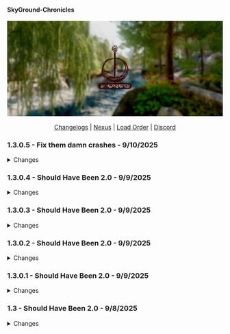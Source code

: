 #### SkyGround-Chronicles

![](https://github.com/ItzIvy05/SkyGround-Chronicles/blob/main/Resources/5.png)

<p align="center">
  <a href="https://github.com/ItzIvy05/SkyGround-Chronicles/blob/main/CHANGELOG.md">Changelogs</a> |
  <a href="https://www.nexusmods.com/skyrimspecialedition/mods/147012">Nexus</a> |
  <a href="https://loadorderlibrary.com/lists/skyground-chronicles-2">Load Order</a> |
  <a href="https://discord.gg/FB62v6whbh">Discord</a>
</p>

### 1.3.0.5 - Fix them damn crashes - 9/10/2025
<Details>
   <summary>Changes</summary>

#### New Additions
~~~
Added Skyrim Souls RE - Updated - (Fixed)
Goam's Elven Ears (With Custom ESP to Fix all Errors)
~~~

#### Updated
~~~
Grand Solitude Patch Collection
Dragonborn Reskin - TrueHUD
Vanaheimr - Farmhouses
~~~

#### Changes
~~~
Removed all Inlined Solitude Patches
~~~

#### Fixes
~~~
Fixed Camping Plus Plus and Photo mode conflict (Thanks Missile)
Redid Navmesh near whiterun inn
Fixed errors in children of north Ivar NR Patch
Fixed Navmesh in Granite Hill Addon
~~~

</Details>

### 1.3.0.4 - Should Have Been 2.0 - 9/9/2025
<Details>
   <summary>Changes</summary>

#### Fixes
~~~
Fixed a broken Navmesh in riverwood
Fixed first Subterfuge perk
Fixed Quaterstaff perk in 2 handed.
~~~

</Details>

### 1.3.0.3 - Should Have Been 2.0 - 9/9/2025
<Details>
   <summary>Changes</summary>

#### Fixes
~~~
Fixed a broken Nav Link near Windhelm bridge
Fixed NR Seam near Windhelm
Balanced/Fixed Gore Amulet
~~~

</Details>

### 1.3.0.2 - Should Have Been 2.0 - 9/9/2025
<Details>
   <summary>Changes</summary>

#### New Additions
~~~
Added a Male Breton Prese
~~~

#### Fixes
~~~
Fixed STB for 21x9 Users
Fixed Outputs being disabled for performance profile
~~~

</Details>

### 1.3.0.1 - Should Have Been 2.0 - 9/9/2025
<Details>
   <summary>Changes</summary>

#### Removed
~~~
Removed Underwater combat its conflicts with Actor Value Generator and cause crashes when NPC get pushed into water.
~~~

#### Updated
~~~
Updated Immersive Diseases - Survival Mode Improved Patch
~~~
</Details>

### 1.3 - Should Have Been 2.0 - 9/8/2025
<Details>
   <summary>Changes</summary>   
#### New Additions
~~~
VioLens - A killmove Mod
Headhunter - Bounties Redone (Makes a return)
Loading Menu Overhaul
Nightgate Inn Revived
MCO - First Person Patch
Vanaheimr Mountains - 4K (Main Profile only)
Savior's Hide Replacer 2
LOD Unloading Bug Fix (Adding it back with custom script tweaks)
Contextual Crosshair - Crosshair and Detection Meter Fix
Sonderbains Steady On Stepping Bodyslides
Magicka Surge - A Magicka Spell Mod
Ivy Stendarr Beacon Overhaul
Skyland High Hrothgar - Complex Parallax Textures
Love Is In The Air - Dynamic NPC Marriages
Riften Extension - Southwoods District
AshThorn - WeelBones' Irileth Overhaul
Female Hands Redone
Xelzaz - Custom Fully Voiced Argonian Telvanni Follower
Lulu's Xelzaz - Xelzaz Visual replacer
Requiem - Xelzaz
LoreBox - Item and Spell Tooltips
Requiem Armor Insight
Nilheim - Misc Quest Expansion
Smooth Cancel Attack
Better Reach Trees
Floating Subtitles
Beards by Hvergelmir
Beards by Hvergelmir for High Poly Head 
Beards of Power
Beards of Power - 3D Real beards
Better Reach Trees - Majestic Mountains Complex Material Patch
Skyrim Souls RE - Updated
LDD - Detail Makeup - HPH
Skyrim Cut Content Restoration
Granite Hill - Cut Content Restoration
RoastGorilla439's Patch Collection
RedBag's Falkreath - Granite Hill Addon
Tomato's Riften and Ratway
Drengin's Blue Palace Terrace - Renewed Patches
Blue Palace Terrace Patch Collection
Drengin's Blue Palace Terrace. Renewed version
Grand Solitude - The Walls of High King Erling
Grand Solitude Patch Collection
Grand Solitude - C.O.I.N. Bank Exchange
Drengin's Blue Palace Terrace. Renewed version
Valhalla Bridges (Meshes only)
Windhelm Walkway
Solstheim Fantasy Paper Map for FWMF
Keys Replacer
HSF Male Furniture Idles
DD - Jewelry Replacer by Vergi
Dynamic Activation Key - MCM
Skyfall's Fort Dawnguard Roofs
Biggie Traits - Racial Traits
AMON ENB REBORN for NAT 3 weathers and LUX
Dynamic Activation Key - MCM
Children of the North Wind
Ivarstead Bridge - A Tiny Northern Roads Edit
Relic Hunter- Guildmaster Start (Legacy and ASLAL addon)
Legacy of the Dragonborn - Alternate Perspective Patch for The Curator's Companion
Legacy of the Dragonborn - Alternate Perspective Patch - Relic Hunter
Malignis Animations - Bathing in Skyrim - Renewed
Switch Camera During Dialogue
Player Name Randomizer
Player Name Randomizer - Show in UI
Woodcutting Tweaks - OAR meshes
Camping Plus Plus
Simple Portable Cooking
Watchman's Whiterun Secondary Locations - Patch Collection
~~~
#### Removed
~~~
Dxvk Async ENB Injector 
Don't Stay in The Water (Does not really work with 1170 and kinda cause errors)
Skyland - High Hrothgar - Parallax
Little Witch Taeka Elixi 
Celestine
Contextual Crosshair
Contextual Crosshair - Crosshair and Detection Meter Fix
Happy Little Tree - High Quality Ivy Replacer Addon (I know it looks cool but Performance profile is Performance profile)
SkyParkour v2 - Invisible Markers
Thuldor's Ivarstead and Its patches
Thuldor's Ivarstead - Botox Patch
Ivarstead Well Addon Integrated into Thuldor's Ivarstead with Notice Board
Ivy Ivarstead Well With CotN Roof for Thuldor's Ivarstead
Cancel Attack for MCO-ADXP
High Poly Canticle Tree
TB's Improved Smoke
Less Bright Teeth for Expressive Facegen Morphs
Kala's Eyes- Beast Race Edition Khajiit Argonian
PELTAPALOOZA - Special Edition
Custom Tree models till i figure ot whats happning
~~~
#### Updated
~~~
powerofthree's Tweaks
SkyGround Chronicles - Main Menu Replacer
Domino SMP to 3BA
Alternate Perspective - TrueHUD Compatibility Fix
SSE Engine Fixes (SKSE Plugin)
Hotkey Reminder
Easy Console Commands
KreatE
ENB Extender for Skyrim
Snazzy Location Resources
Snazzy Dawnstar AIO
Snazzy Morthal AIO
COTN Dawnstar Patch Collection (RERUN)
Northern Roads - Collision and Placement Fix - Meshes
OnMagicEffectApply Replacer Effective - Skyrim Extended Cut S-and-S
Psychopatchist Purgatory
Unofficial Skyrim Special Edition Patch - USSEP
Comprehensive Attack Rate Patch - SKSE
Vanaheimr Landscapes - AIO
Comprehensive Attack Rate Patch - SKSE
Camping Modular Expansion
Water for ENB
Sovngarde Portal Requirements (SPR)
Enhanced Rocks and Mountains - Addon
Majestic Landscapes or Vanaheimr AIO
Bounty Hunter - Bounty Perks
Vanaheimr Landscapes - AIO
SkyParkour v3 - Procedural Parkour Framework (SPPF) 
The Gildergreen Grows
Alt-Tab Stuck Key Fix NG
B612 - little asteroid of useful UI components
Biggie Traits
Biggie Traits - Requiem
H.O.A. - Hyperspecific Occlusion Addon
JK's Tel Mithryn Patch Collection
Snazzy Interiors Patch Collection
Modding My Business (M.M.B)
Diverse NPC Movesets
Experience
Particle Patch
Ivy Riverwood Overhaul
Death Idle Fix
Requiem - Improved Spell Learning
Death Drop Overhaul
Natural Waterfalls
New Creature Animation - Dwarven Centurion - OAR
Golden Dwemer Pipework Reworked
TrueHUD - Inventory Injector Patch
Simple Snow Improvements - Skyrim Fixes (BOS)
Simple Snow Improvements - The Great City of Winterhold (BOS)
Dismembering Framework
Next-Gen Decapitations
Core Impact Framework (CIF)
Nature of the Wild Lands - 3D hybrid LODs and regions addon
~~~
#### Fixes
~~~
Flagged all Light Bulb as Portal Strict
Fixed Bounty Hunter Perks
Fixed missing and broken animations for NPC
Fixed some NR seams
Removed some tress clipping to stuff
Fixed broken ImpExtTowershell Mesh
~~~
#### Changes
~~~
Full Knapsacks Loot overhaul now its more interesting
Marked all vanilla NPC as Essential so they wont die.
Fully Patched AI Overhaul manually (Removed Synthesis Patch)
Fully Manually patched high poly head (removed synthesis patch)
Fully Patched Map with LUX - Encounterzone - Water for ENB and Skyrim Bandit Expansion
~~~
</Details>